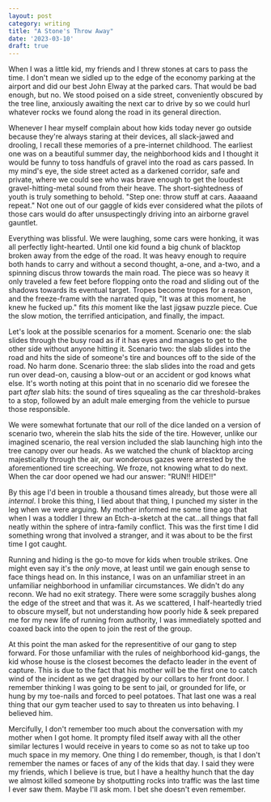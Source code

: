 ```yaml
---
layout: post
category: writing
title: "A Stone's Throw Away"
date: '2023-03-10'
draft: true
---
```


When I was a little kid, my friends and I threw stones at cars to pass the time. I don't mean we sidled up to the edge of the economy parking at the airport and did our best John Elway at the parked cars. That would be bad enough, but no. We stood poised on a side street, conveniently obscured by the tree line, anxiously awaiting the next car to drive by so we could hurl whatever rocks we found along the road in its general direction.

Whenever I hear myself complain about how kids today never go outside because they're always staring at their devices, all slack-jawed and drooling, I recall these memories of a pre-internet childhood. The earliest one was on a beautiful summer day, the neighborhood kids and I thought it would be funny to toss handfuls of gravel into the road as cars passed. In my mind's eye, the side street acted as a darkened corridor, safe and private, where we could see who was brave enough to get the loudest gravel-hitting-metal sound from their heave. The short-sightedness of youth is truly something to behold. "Step one: throw stuff at cars. Aaaaand repeat." Not one out of our gaggle of kids ever considered what the pilots of those cars would do after unsuspectingly driving into an airborne gravel gauntlet.

Everything was blissful. We were laughing, some cars were honking, it was all perfectly light-hearted. Until one kid found a big chunk of blacktop broken away from the edge of the road. It was heavy enough to require both hands to carry and without a second thought, a-one, and a-two, and a spinning discus throw towards the main road. The piece was so heavy it only traveled a few feet before flopping onto the road and sliding out of the shadows towards its eventual target. Tropes become tropes for a reason, and the freeze-frame with the narrated quip, "It was at this moment, he knew he fucked up." fits _this_ moment like the last jigsaw puzzle piece. Cue the slow motion, the terrified anticipation, and finally, the impact. 

Let's look at the possible scenarios for a moment. Scenario one: the slab slides through the busy road as if it has eyes and manages to get to the other side without anyone hitting it. Scenario two: the slab slides into the road and hits the side of someone's tire and bounces off to the side of the road. No harm done. Scenario three: the slab slides into the road and gets run over dead-on, causing a blow-out or an accident or god knows what else. It's worth noting at this point that in no scenario did we foresee the part _after_ slab hits: the sound of tires squealing as the car threshold-brakes to a stop, followed by an adult male emerging from the vehicle to pursue those responsible.

We were somewhat fortunate that our roll of the dice landed on a version of scenario two, wherein the slab hits the side of the tire. However, unlike our imagined scenario, the real version included the slab launching high into the tree canopy over our heads. As we watched the chunk of blacktop arcing majestically through the air, our wonderous gazes were arrested by the aforementioned tire screeching. We froze, not knowing what to do next. When the car door opened we had our answer: "RUN!! HIDE!!"

By this age I'd been in trouble a thousand times already, but those were all _internal_. I broke this thing, I lied about that thing, I punched my sister in the leg when we were arguing. My mother informed me some time ago that when I was a toddler I threw an Etch-a-sketch at the cat...all things that fall neatly within the sphere of intra-family conflict. This was the first time I did something wrong that involved a stranger, and it was about to be the first time I got caught.

Running and hiding is the go-to move for kids when trouble strikes. One might even say it's the _only_ move, at least until we gain enough sense to face things head on. In this instance, I was on an unfamiliar street in an unfamiliar neighborhood in unfamiliar circumstances. We didn't do any reconn. We had no exit strategy. There were some scraggily bushes along the edge of the street and that was it. As we scattered, I half-heartedly tried to obscure myself, but not understanding how poorly hide & seek prepared me for my new life of running from authority, I was immediately spotted and coaxed back into the open to join the rest of the group.

At this point the man asked for the representitive of our gang to step forward. For those unfamiliar with the rules of neighborhood kid-gangs, the kid whose house is the closest becomes the defacto leader in the event of capture. This is due to the fact that his mother will be the first one to catch wind of the incident as we get dragged by our collars to her front door. I remember thinking I was going to be sent to jail, or grounded for life, or hung by my toe-nails and forced to peel potatoes. That last one was a real thing that our gym teacher used to say to threaten us into behaving. I believed him.

Mercifully, I don't remember too much about the conversation with my mother when I got home. It prompty filed itself away with all the other similar lectures I would receive in years to come so as not to take up too much space in my memory. One thing I do remember, though, is that I don't remember the names or faces of any of the kids that day. I said they were my friends, which I believe is true, but I have a healthy hunch that the day we almost killed someone by shotputting rocks into traffic was the last time I ever saw them. Maybe I'll ask mom. I bet she doesn't even remember.